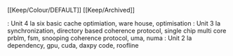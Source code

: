 [[Keep/Colour/DEFAULT]] [[Keep/Archived]] 

: Unit 4 la
 six basic cache optimiation, ware house, optimisation
: Unit 3 la 
synchronization, directory based coherence protocol, single chip multi core prblm, fsm, snooping coherence protocol, uma, numa
: Unit 2 la 
dependency, gpu, cuda, daxpy code, roofline
